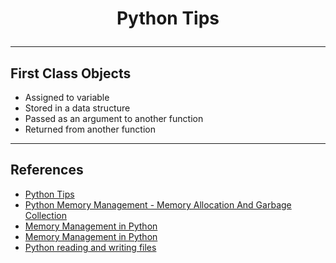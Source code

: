 # <p align="center"> Python Tips </p>
---

##  First Class Objects
* Assigned to variable
* Stored in a data structure
* Passed as an argument to another function
* Returned from another function

---
## References
* [Python Tips](https://www.youtube.com/watch?v=4s7ueX659DE)
* [Python Memory Management - Memory Allocation And Garbage Collection](https://learnbatta.com/blog/python-memory-allocation-and-garbage-collection-10/)
* [Memory Management in Python](https://www.honeybadger.io/blog/memory-management-in-python/)
* [Memory Management in Python](https://www.scaler.com/topics/memory-management-in-python/)
* [Python reading and writing files](https://learnbatta.com/blog/python-reading-and-writing-files-65/)
